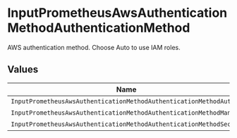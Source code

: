 # InputPrometheusAwsAuthenticationMethodAuthenticationMethod

AWS authentication method. Choose Auto to use IAM roles.


## Values

| Name                                                               | Value                                                              |
| ------------------------------------------------------------------ | ------------------------------------------------------------------ |
| `InputPrometheusAwsAuthenticationMethodAuthenticationMethodAuto`   | auto                                                               |
| `InputPrometheusAwsAuthenticationMethodAuthenticationMethodManual` | manual                                                             |
| `InputPrometheusAwsAuthenticationMethodAuthenticationMethodSecret` | secret                                                             |